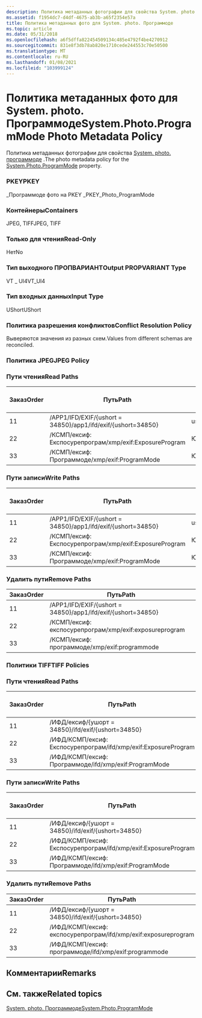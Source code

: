 ```yaml
---
description: Политика метаданных фотографии для свойства System. photo. Программоде.
ms.assetid: f1954dc7-d4df-4675-ab3b-a65f2354e57a
title: Политика метаданных фото для System. photo. Программоде
ms.topic: article
ms.date: 05/31/2018
ms.openlocfilehash: a6f5dffa822454509134c485e4792f4be4270912
ms.sourcegitcommit: 831e8f3db78ab820e1710cede244553c70e50500
ms.translationtype: MT
ms.contentlocale: ru-RU
ms.lasthandoff: 01/08/2021
ms.locfileid: "103999124"
---
```

# <a name="systemphotoprogrammode-photo-metadata-policy"></a><span data-ttu-id="0262a-103">Политика метаданных фото для System. photo. Программоде</span><span class="sxs-lookup"><span data-stu-id="0262a-103">System.Photo.ProgramMode Photo Metadata Policy</span></span>

<span data-ttu-id="0262a-104">Политика метаданных фотографии для свойства [System. photo. программоде](../properties/props-system-photo-programmode.md) .</span><span class="sxs-lookup"><span data-stu-id="0262a-104">The photo metadata policy for the [System.Photo.ProgramMode](../properties/props-system-photo-programmode.md) property.</span></span>

### <a name="pkey"></a><span data-ttu-id="0262a-105">PKEY</span><span class="sxs-lookup"><span data-stu-id="0262a-105">PKEY</span></span>

<span data-ttu-id="0262a-106">\_Программоде фото на PKEY \_</span><span class="sxs-lookup"><span data-stu-id="0262a-106">PKEY\_Photo\_ProgramMode</span></span>

### <a name="containers"></a><span data-ttu-id="0262a-107">Контейнеры</span><span class="sxs-lookup"><span data-stu-id="0262a-107">Containers</span></span>

<span data-ttu-id="0262a-108">JPEG, TIFF</span><span class="sxs-lookup"><span data-stu-id="0262a-108">JPEG, TIFF</span></span>

### <a name="read-only"></a><span data-ttu-id="0262a-109">Только для чтения</span><span class="sxs-lookup"><span data-stu-id="0262a-109">Read-Only</span></span>

<span data-ttu-id="0262a-110">Нет</span><span class="sxs-lookup"><span data-stu-id="0262a-110">No</span></span>

### <a name="output-propvariant-type"></a><span data-ttu-id="0262a-111">Тип выходного ПРОПВАРИАНТ</span><span class="sxs-lookup"><span data-stu-id="0262a-111">Output PROPVARIANT Type</span></span>

<span data-ttu-id="0262a-112">VT \_ UI4</span><span class="sxs-lookup"><span data-stu-id="0262a-112">VT\_UI4</span></span>

### <a name="input-type"></a><span data-ttu-id="0262a-113">Тип входных данных</span><span class="sxs-lookup"><span data-stu-id="0262a-113">Input Type</span></span>

<span data-ttu-id="0262a-114">UShort</span><span class="sxs-lookup"><span data-stu-id="0262a-114">UShort</span></span>

### <a name="conflict-resolution-policy"></a><span data-ttu-id="0262a-115">Политика разрешения конфликтов</span><span class="sxs-lookup"><span data-stu-id="0262a-115">Conflict Resolution Policy</span></span>

<span data-ttu-id="0262a-116">Выверяются значения из разных схем.</span><span class="sxs-lookup"><span data-stu-id="0262a-116">Values from different schemas are reconciled.</span></span>

### <a name="jpeg-policy"></a><span data-ttu-id="0262a-117">Политика JPEG</span><span class="sxs-lookup"><span data-stu-id="0262a-117">JPEG Policy</span></span>

### <a name="read-paths"></a><span data-ttu-id="0262a-118">Пути чтения</span><span class="sxs-lookup"><span data-stu-id="0262a-118">Read Paths</span></span>



| <span data-ttu-id="0262a-119">Заказ</span><span class="sxs-lookup"><span data-stu-id="0262a-119">Order</span></span> | <span data-ttu-id="0262a-120">Путь</span><span class="sxs-lookup"><span data-stu-id="0262a-120">Path</span></span>                          | <span data-ttu-id="0262a-121">Формат диска</span><span class="sxs-lookup"><span data-stu-id="0262a-121">Disk Format</span></span> |
|-------|-------------------------------|-------------|
| <span data-ttu-id="0262a-122">1</span><span class="sxs-lookup"><span data-stu-id="0262a-122">1</span></span>     | <span data-ttu-id="0262a-123">/APP1/IFD/EXIF/{ushort = 34850}</span><span class="sxs-lookup"><span data-stu-id="0262a-123">/app1/ifd/exif/{ushort=34850}</span></span> | <span data-ttu-id="0262a-124">ushort</span><span class="sxs-lookup"><span data-stu-id="0262a-124">ushort</span></span>      |
| <span data-ttu-id="0262a-125">2</span><span class="sxs-lookup"><span data-stu-id="0262a-125">2</span></span>     | <span data-ttu-id="0262a-126">/КСМП/ексиф: Експосурепрограм</span><span class="sxs-lookup"><span data-stu-id="0262a-126">/xmp/exif:ExposureProgram</span></span>     | <span data-ttu-id="0262a-127">Юникод</span><span class="sxs-lookup"><span data-stu-id="0262a-127">unicode</span></span>     |
| <span data-ttu-id="0262a-128">3</span><span class="sxs-lookup"><span data-stu-id="0262a-128">3</span></span>     | <span data-ttu-id="0262a-129">/КСМП/ексиф: Программоде</span><span class="sxs-lookup"><span data-stu-id="0262a-129">/xmp/exif:ProgramMode</span></span>         | <span data-ttu-id="0262a-130">Юникод</span><span class="sxs-lookup"><span data-stu-id="0262a-130">unicode</span></span>     |



 

### <a name="write-paths"></a><span data-ttu-id="0262a-131">Пути записи</span><span class="sxs-lookup"><span data-stu-id="0262a-131">Write Paths</span></span>



| <span data-ttu-id="0262a-132">Заказ</span><span class="sxs-lookup"><span data-stu-id="0262a-132">Order</span></span> | <span data-ttu-id="0262a-133">Путь</span><span class="sxs-lookup"><span data-stu-id="0262a-133">Path</span></span>                          | <span data-ttu-id="0262a-134">Формат диска</span><span class="sxs-lookup"><span data-stu-id="0262a-134">Disk Format</span></span> |
|-------|-------------------------------|-------------|
| <span data-ttu-id="0262a-135">1</span><span class="sxs-lookup"><span data-stu-id="0262a-135">1</span></span>     | <span data-ttu-id="0262a-136">/APP1/IFD/EXIF/{ushort = 34850}</span><span class="sxs-lookup"><span data-stu-id="0262a-136">/app1/ifd/exif/{ushort=34850}</span></span> | <span data-ttu-id="0262a-137">ushort</span><span class="sxs-lookup"><span data-stu-id="0262a-137">ushort</span></span>      |
| <span data-ttu-id="0262a-138">2</span><span class="sxs-lookup"><span data-stu-id="0262a-138">2</span></span>     | <span data-ttu-id="0262a-139">/КСМП/ексиф: Експосурепрограм</span><span class="sxs-lookup"><span data-stu-id="0262a-139">/xmp/exif:ExposureProgram</span></span>     | <span data-ttu-id="0262a-140">Юникод</span><span class="sxs-lookup"><span data-stu-id="0262a-140">unicode</span></span>     |
| <span data-ttu-id="0262a-141">3</span><span class="sxs-lookup"><span data-stu-id="0262a-141">3</span></span>     | <span data-ttu-id="0262a-142">/КСМП/ексиф: Программоде</span><span class="sxs-lookup"><span data-stu-id="0262a-142">/xmp/exif:ProgramMode</span></span>         | <span data-ttu-id="0262a-143">Юникод</span><span class="sxs-lookup"><span data-stu-id="0262a-143">unicode</span></span>     |



 

### <a name="remove-paths"></a><span data-ttu-id="0262a-144">Удалить пути</span><span class="sxs-lookup"><span data-stu-id="0262a-144">Remove Paths</span></span>



| <span data-ttu-id="0262a-145">Заказ</span><span class="sxs-lookup"><span data-stu-id="0262a-145">Order</span></span> | <span data-ttu-id="0262a-146">Путь</span><span class="sxs-lookup"><span data-stu-id="0262a-146">Path</span></span>                          |
|-------|-------------------------------|
| <span data-ttu-id="0262a-147">1</span><span class="sxs-lookup"><span data-stu-id="0262a-147">1</span></span>     | <span data-ttu-id="0262a-148">/APP1/IFD/EXIF/{ushort = 34850}</span><span class="sxs-lookup"><span data-stu-id="0262a-148">/app1/ifd/exif/{ushort=34850}</span></span> |
| <span data-ttu-id="0262a-149">2</span><span class="sxs-lookup"><span data-stu-id="0262a-149">2</span></span>     | <span data-ttu-id="0262a-150">/КСМП/ексиф: експосурепрограм</span><span class="sxs-lookup"><span data-stu-id="0262a-150">/xmp/exif:exposureprogram</span></span>     |
| <span data-ttu-id="0262a-151">3</span><span class="sxs-lookup"><span data-stu-id="0262a-151">3</span></span>     | <span data-ttu-id="0262a-152">/КСМП/ексиф: программоде</span><span class="sxs-lookup"><span data-stu-id="0262a-152">/xmp/exif:programmode</span></span>         |



 

### <a name="tiff-policies"></a><span data-ttu-id="0262a-153">Политики TIFF</span><span class="sxs-lookup"><span data-stu-id="0262a-153">TIFF Policies</span></span>

### <a name="read-paths"></a><span data-ttu-id="0262a-154">Пути чтения</span><span class="sxs-lookup"><span data-stu-id="0262a-154">Read Paths</span></span>



| <span data-ttu-id="0262a-155">Заказ</span><span class="sxs-lookup"><span data-stu-id="0262a-155">Order</span></span> | <span data-ttu-id="0262a-156">Путь</span><span class="sxs-lookup"><span data-stu-id="0262a-156">Path</span></span>                          | <span data-ttu-id="0262a-157">Формат диска</span><span class="sxs-lookup"><span data-stu-id="0262a-157">Disk Format</span></span> |
|-------|-------------------------------|-------------|
| <span data-ttu-id="0262a-158">1</span><span class="sxs-lookup"><span data-stu-id="0262a-158">1</span></span>     | <span data-ttu-id="0262a-159">/ИФД/ексиф/{ушорт = 34850}</span><span class="sxs-lookup"><span data-stu-id="0262a-159">/ifd/exif/{ushort=34850}</span></span>      | <span data-ttu-id="0262a-160">ushort</span><span class="sxs-lookup"><span data-stu-id="0262a-160">ushort</span></span>      |
| <span data-ttu-id="0262a-161">2</span><span class="sxs-lookup"><span data-stu-id="0262a-161">2</span></span>     | <span data-ttu-id="0262a-162">/ИФД/КСМП/ексиф: Експосурепрограм</span><span class="sxs-lookup"><span data-stu-id="0262a-162">/ifd/xmp/exif:ExposureProgram</span></span> | <span data-ttu-id="0262a-163">Юникод</span><span class="sxs-lookup"><span data-stu-id="0262a-163">unicode</span></span>     |
| <span data-ttu-id="0262a-164">3</span><span class="sxs-lookup"><span data-stu-id="0262a-164">3</span></span>     | <span data-ttu-id="0262a-165">/ИФД/КСМП/ексиф: Программоде</span><span class="sxs-lookup"><span data-stu-id="0262a-165">/ifd/xmp/exif:ProgramMode</span></span>     | <span data-ttu-id="0262a-166">Юникод</span><span class="sxs-lookup"><span data-stu-id="0262a-166">unicode</span></span>     |



 

### <a name="write-paths"></a><span data-ttu-id="0262a-167">Пути записи</span><span class="sxs-lookup"><span data-stu-id="0262a-167">Write Paths</span></span>



| <span data-ttu-id="0262a-168">Заказ</span><span class="sxs-lookup"><span data-stu-id="0262a-168">Order</span></span> | <span data-ttu-id="0262a-169">Путь</span><span class="sxs-lookup"><span data-stu-id="0262a-169">Path</span></span>                          | <span data-ttu-id="0262a-170">Формат диска</span><span class="sxs-lookup"><span data-stu-id="0262a-170">Disk Format</span></span> |
|-------|-------------------------------|-------------|
| <span data-ttu-id="0262a-171">1</span><span class="sxs-lookup"><span data-stu-id="0262a-171">1</span></span>     | <span data-ttu-id="0262a-172">/ИФД/ексиф/{ушорт = 34850}</span><span class="sxs-lookup"><span data-stu-id="0262a-172">/ifd/exif/{ushort=34850}</span></span>      | <span data-ttu-id="0262a-173">ushort</span><span class="sxs-lookup"><span data-stu-id="0262a-173">ushort</span></span>      |
| <span data-ttu-id="0262a-174">2</span><span class="sxs-lookup"><span data-stu-id="0262a-174">2</span></span>     | <span data-ttu-id="0262a-175">/ИФД/КСМП/ексиф: Експосурепрограм</span><span class="sxs-lookup"><span data-stu-id="0262a-175">/ifd/xmp/exif:ExposureProgram</span></span> | <span data-ttu-id="0262a-176">Юникод</span><span class="sxs-lookup"><span data-stu-id="0262a-176">unicode</span></span>     |
| <span data-ttu-id="0262a-177">3</span><span class="sxs-lookup"><span data-stu-id="0262a-177">3</span></span>     | <span data-ttu-id="0262a-178">/ИФД/КСМП/ексиф: Программоде</span><span class="sxs-lookup"><span data-stu-id="0262a-178">/ifd/xmp/exif:ProgramMode</span></span>     | <span data-ttu-id="0262a-179">Юникод</span><span class="sxs-lookup"><span data-stu-id="0262a-179">unicode</span></span>     |



 

### <a name="remove-paths"></a><span data-ttu-id="0262a-180">Удалить пути</span><span class="sxs-lookup"><span data-stu-id="0262a-180">Remove Paths</span></span>



| <span data-ttu-id="0262a-181">Заказ</span><span class="sxs-lookup"><span data-stu-id="0262a-181">Order</span></span> | <span data-ttu-id="0262a-182">Путь</span><span class="sxs-lookup"><span data-stu-id="0262a-182">Path</span></span>                          |
|-------|-------------------------------|
| <span data-ttu-id="0262a-183">1</span><span class="sxs-lookup"><span data-stu-id="0262a-183">1</span></span>     | <span data-ttu-id="0262a-184">/ИФД/ексиф/{ушорт = 34850}</span><span class="sxs-lookup"><span data-stu-id="0262a-184">/ifd/exif/{ushort=34850}</span></span>      |
| <span data-ttu-id="0262a-185">2</span><span class="sxs-lookup"><span data-stu-id="0262a-185">2</span></span>     | <span data-ttu-id="0262a-186">/ИФД/КСМП/ексиф: експосурепрограм</span><span class="sxs-lookup"><span data-stu-id="0262a-186">/ifd/xmp/exif:exposureprogram</span></span> |
| <span data-ttu-id="0262a-187">3</span><span class="sxs-lookup"><span data-stu-id="0262a-187">3</span></span>     | <span data-ttu-id="0262a-188">/ИФД/КСМП/ексиф: программоде</span><span class="sxs-lookup"><span data-stu-id="0262a-188">/ifd/xmp/exif:programmode</span></span>     |



 

## <a name="remarks"></a><span data-ttu-id="0262a-189">Комментарии</span><span class="sxs-lookup"><span data-stu-id="0262a-189">Remarks</span></span>

## <a name="related-topics"></a><span data-ttu-id="0262a-190">См. также</span><span class="sxs-lookup"><span data-stu-id="0262a-190">Related topics</span></span>

<dl> <dt>

[<span data-ttu-id="0262a-191">System. photo. Программоде</span><span class="sxs-lookup"><span data-stu-id="0262a-191">System.Photo.ProgramMode</span></span>](../properties/props-system-photo-programmode.md)
</dt> </dl>

 

 
